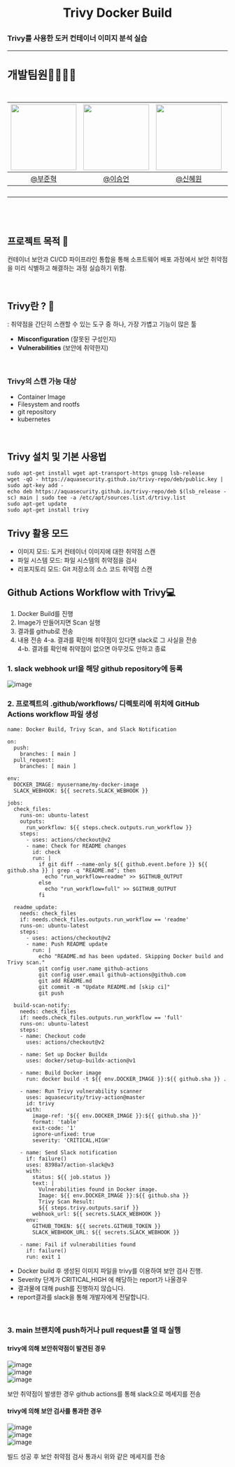 # <p align="center"> Trivy Docker Build 
### Trivy를 사용한 도커 컨테이너 이미지 분석 실습
---

<h2 style="font-size: 25px;"> 개발팀원👨‍👨‍👧‍👦<br>
<br>

|<img src="https://avatars.githubusercontent.com/u/127727927?v=4" width="150" height="150"/>|<img src="https://avatars.githubusercontent.com/u/90971532?v=4" width="150" height="150"/>|<img src="https://avatars.githubusercontent.com/u/98442485?v=4" width="150" height="150"/>|<img src="https://avatars.githubusercontent.com/u/66353700?v=4" width="150" height="150"/>|
|:-:|:-:|:-:|:-:|
|[@부준혁](https://github.com/BooJunhyuk)|[@이승언](https://github.com/seungunleeee)|[@신혜원](https://github.com/haewoni)|[@이연희](https://github.com/LeeYeonhee-00)|

---

<br>

## 프로젝트 목적 🌷
컨테이너 보안과 CI/CD 파이프라인 통합을 통해 소프트웨어 배포 과정에서 보안 취약점을 미리 식별하고 해결하는 과정 실습하기 위함.

<br>

## Trivy란 ? :mag_right:
: 취약점을 간단히 스캔할 수 있는 도구 중 하나, 가장 가볍고 기능이 많은 툴

- **Misconfiguration** (잘못된 구성인지)
- **Vulnerabilities** (보안에 취약한지)
<br>

### Trivy의 스캔 가능 대상
- Container Image
- Filesystem and rootfs
- git repository
- kubernetes

<br>

## Trivy 설치 및 기본 사용법
```
sudo apt-get install wget apt-transport-https gnupg lsb-release
wget -qO - https://aquasecurity.github.io/trivy-repo/deb/public.key | sudo apt-key add -
echo deb https://aquasecurity.github.io/trivy-repo/deb $(lsb_release -sc) main | sudo tee -a /etc/apt/sources.list.d/trivy.list
sudo apt-get update
sudo apt-get install trivy
```

## Trivy 활용 모드
- 이미지 모드: 도커 컨테이너 이미지에 대한 취약점 스캔
- 파일 시스템 모드: 파일 시스템의 취약점을 검사
- 리포지토리 모드: Git 저장소의 소스 코드 취약점 스캔

## Github Actions Workflow with Trivy💻
1. Docker Build를 진행
2. Image가 만들어지면 Scan 실행
3. 결과를 github로 전송
4. 내용 전송
4-a. 결과를 확인해 취약점이 있다면 slack로 그 사실을 전송 <br>
4-b. 결과를 확인해 취약점이 없으면 아무것도 안하고 종료


### 1. slack webhook url을 해당 github repository에 등록
![image](https://github.com/user-attachments/assets/5615cc42-f67a-490d-a65b-6c476ae70dc4)

### 2. 프로젝트의 .github/workflows/ 디렉토리에 위치에 GitHub Actions workflow 파일 생성
```
name: Docker Build, Trivy Scan, and Slack Notification

on:
  push:
    branches: [ main ]
  pull_request:
    branches: [ main ]

env:
  DOCKER_IMAGE: myusername/my-docker-image
  SLACK_WEBHOOK: ${{ secrets.SLACK_WEBHOOK }}

jobs:
  check_files:
    runs-on: ubuntu-latest
    outputs:
      run_workflow: ${{ steps.check.outputs.run_workflow }}
    steps:
      - uses: actions/checkout@v2
      - name: Check for README changes
        id: check
        run: |
          if git diff --name-only ${{ github.event.before }} ${{ github.sha }} | grep -q "README.md"; then
            echo "run_workflow=readme" >> $GITHUB_OUTPUT
          else
            echo "run_workflow=full" >> $GITHUB_OUTPUT
          fi

  readme_update:
    needs: check_files
    if: needs.check_files.outputs.run_workflow == 'readme'
    runs-on: ubuntu-latest
    steps:
      - uses: actions/checkout@v2
      - name: Push README update
        run: |
          echo "README.md has been updated. Skipping Docker build and Trivy scan."
          git config user.name github-actions
          git config user.email github-actions@github.com
          git add README.md
          git commit -m "Update README.md [skip ci]"
          git push

  build-scan-notify:
    needs: check_files
    if: needs.check_files.outputs.run_workflow == 'full'
    runs-on: ubuntu-latest
    steps:
    - name: Checkout code
      uses: actions/checkout@v2

    - name: Set up Docker Buildx
      uses: docker/setup-buildx-action@v1

    - name: Build Docker image
      run: docker build -t ${{ env.DOCKER_IMAGE }}:${{ github.sha }} .

    - name: Run Trivy vulnerability scanner
      uses: aquasecurity/trivy-action@master
      id: trivy
      with:
        image-ref: '${{ env.DOCKER_IMAGE }}:${{ github.sha }}'
        format: 'table'
        exit-code: '1'
        ignore-unfixed: true
        severity: 'CRITICAL,HIGH'

    - name: Send Slack notification
      if: failure()
      uses: 8398a7/action-slack@v3
      with:
        status: ${{ job.status }}
        text: |
          Vulnerabilities found in Docker image. 
          Image: ${{ env.DOCKER_IMAGE }}:${{ github.sha }}
          Trivy Scan Result:
          ${{ steps.trivy.outputs.sarif }}
        webhook_url: ${{ secrets.SLACK_WEBHOOK }}
      env:
        GITHUB_TOKEN: ${{ secrets.GITHUB_TOKEN }}
        SLACK_WEBHOOK_URL: ${{ secrets.SLACK_WEBHOOK }}

    - name: Fail if vulnerabilities found
      if: failure()
      run: exit 1
```

- Docker build 후 생성된 이미지 파일을 trivy를 이용하여 보안 검사 진행. 
- Severity 단계가 CRITICAL,HIGH 에 해당하는 report가 나올경우
- 결과물에 대해 push를 진행하지 않습니다.
- report결과를 slack을 통해 개발자에게 전달합니다.  
<br>

### 3. main 브랜치에 push하거나 pull request를 열 때 실행
 
#### trivy에 의해 보안취약점이 발견된 경우 

![image](https://github.com/user-attachments/assets/e557c853-4e15-4922-be2c-fa30fb8936c7)
<br>
![image](https://github.com/user-attachments/assets/6245ab7a-7436-418c-8204-61a8aa24b211)
<br>
![image](https://github.com/user-attachments/assets/18292f20-b97f-4a1e-80e9-0a9ccf54f8f9)

보안 취약점이 발생한 경우 github actions를 통해 slack으로 메세지를 전송

#### trivy에 의해 보안 검사를 통과한 경우 
![image](https://github.com/user-attachments/assets/34189785-032e-4de5-9c68-80e6b3edf9b3)
<br>
![image](https://github.com/user-attachments/assets/0a6db3f2-a700-4895-8f8a-c52fd286b26d)
<br>
![image](https://github.com/user-attachments/assets/d0bdaf67-e5b9-496c-b61e-1c4a548f6dd7)

빌드 성공 후 보안 취약점 검사 통과시 위와 같은 메세지를 전송






